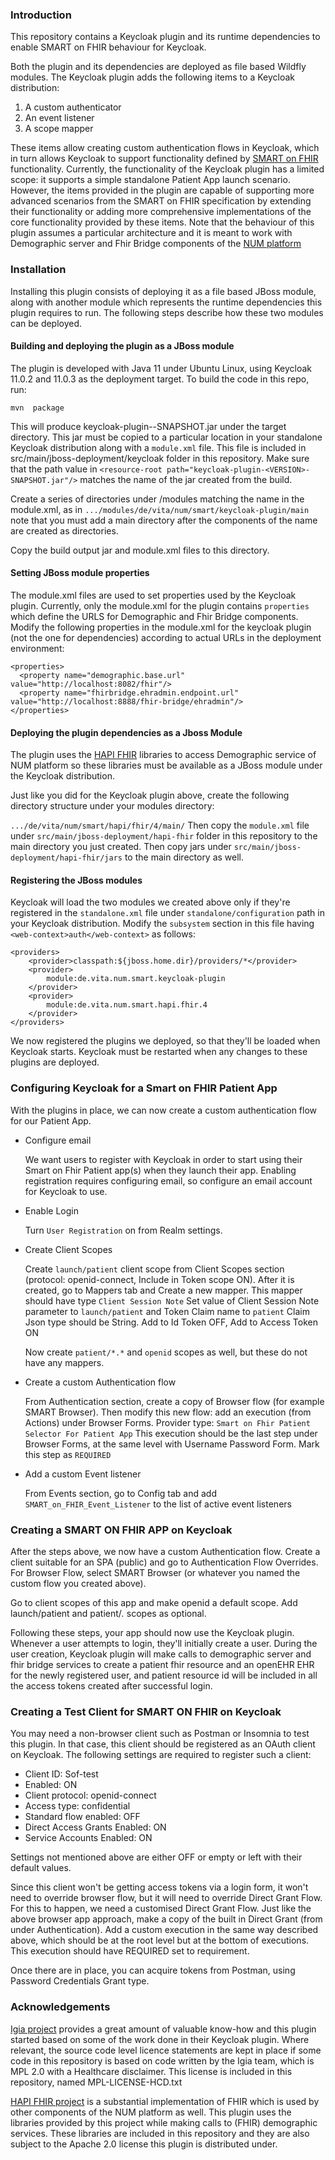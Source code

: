 ### Introduction

This repository contains a Keycloak plugin and its runtime dependencies to enable SMART on FHIR behaviour for Keycloak.

Both the plugin and its dependencies are deployed as file based Wildfly modules. The Keycloak plugin adds the following  items to a  Keycloak distribution:
1. A custom authenticator
2. An event listener
3. A scope mapper

These items allow creating custom authentication flows in Keycloak, which in turn allows Keycloak to support functionality defined by [SMART on FHIR](https://smarthealthit.org/) functionality. 
Currently, the functionality of the Keycloak plugin has a limited scope: it supports a simple standalone Patient App launch scenario. However, the items provided in the plugin are capable of supporting more advanced scenarios from the SMART on FHIR specification by extending their functionality or adding more comprehensive implementations of the core functionality provided by these items. 
Note that the behaviour of this plugin assumes a particular architecture and it is meant to work with Demographic server and Fhir Bridge components of the [NUM platform](https://github.com/NUM-Forschungsdatenplattform)
### Installation
Installing this plugin consists of deploying it as a file based JBoss module, along with another module which represents the runtime dependencies this plugin requires to run. The following  steps describe how these two modules can be deployed. 
#### Building and deploying the plugin as a JBoss module
The plugin is developed with Java 11 under Ubuntu Linux, using Keycloak 11.0.2 and 11.0.3 as the deployment target. 
To build the code in this repo, run:

```mvn  package```

This will produce keycloak-plugin-<VERSION>-SNAPSHOT.jar under the target directory. This jar must be copied to a particular location in your standalone Keycloak distribution along with a ```module.xml``` file. This file is included in src/main/jboss-deployment/keycloak folder in this repository. Make sure that the path value in ```<resource-root path="keycloak-plugin-<VERSION>-SNAPSHOT.jar"/>``` matches the name of the jar created from the build. 

Create a series of directories under <keycloak directory>/modules matching the name in the module.xml, as in ```.../modules/de/vita/num/smart/keycloak-plugin/main``` note that you must add a main directory after the components of the name are created as directories.

Copy the build output jar and module.xml files to this directory. 

#### Setting JBoss module properties
The module.xml files are used to set properties used by the Keycloak plugin. Currently, only the module.xml for the plugin contains ```properties``` which define the URLS for Demographic and Fhir Bridge components.
Modify the following properties in the module.xml for the keycloak plugin (not the one for dependencies) according to actual URLs in the deployment environment:
```
<properties>
  <property name="demographic.base.url" value="http://localhost:8082/fhir"/>
  <property name="fhirbridge.ehradmin.endpoint.url" value="http://localhost:8888/fhir-bridge/ehradmin"/>
</properties>
```


#### Deploying the plugin dependencies as a Jboss Module
The plugin uses the [HAPI FHIR](https://hapifhir.io/) libraries to access Demographic service of NUM platform so these libraries must be available as a JBoss module under the Keycloak distribution.

Just like you did for the Keycloak plugin above, create the following directory structure under your modules directory:

```.../de/vita/num/smart/hapi/fhir/4/main/```
Then copy the ```module.xml``` file under  ```src/main/jboss-deployment/hapi-fhir``` folder in this repository to the main directory you just created. Then copy jars under ```src/main/jboss-deployment/hapi-fhir/jars``` to the main directory as well.
#### Registering the JBoss modules
Keycloak will load the two modules we created above only if they're registered in the ```standalone.xml``` file under ```standalone/configuration``` path in your Keycloak distribution. Modify the ```subsystem``` section in this file having ```<web-context>auth</web-context>``` as follows:
```
<providers>
    <provider>classpath:${jboss.home.dir}/providers/*</provider>
    <provider>
        module:de.vita.num.smart.keycloak-plugin
    </provider>
    <provider>
        module:de.vita.num.smart.hapi.fhir.4
    </provider>
</providers>
```
We now registered the plugins we deployed, so that they'll be loaded when Keycloak starts. Keycloak must be restarted when any changes to these plugins are deployed.

### Configuring Keycloak for a Smart on FHIR Patient App
With the plugins in place, we can now create a custom authentication flow for our Patient App.

- Configure email

    We want users to register with Keycloak in order to start using their Smart on Fhir Patient app(s) when they launch their app. Enabling registration requires configuring email, so configure an email account for Keycloak to use. 
- Enable Login
    
    Turn ```User Registration``` on from Realm settings.
- Create Client Scopes

    Create ```launch/patient``` client scope from Client Scopes section (protocol: openid-connect, Include in Token scope ON). After it is created, go to Mappers tab and Create a new mapper. This mapper should have type ```Client Session Note``` Set value of Client Session Note parameter to ```launch/patient``` and Token Claim name to ```patient``` Claim Json type should be String. Add to Id Token OFF, Add to Access Token ON
    
    Now create ```patient/*.*``` and ```openid``` scopes as well, but these do not have any mappers.

- Create a custom Authentication flow

    From Authentication section, create a copy of Browser flow (for example SMART Browser). Then modify this new flow: add an execution (from Actions) under Browser Forms. Provider type: ```Smart on Fhir Patient Selector For Patient App``` This execution should be the last step under Browser Forms, at the same level with Username Password Form. Mark this step as ```REQUIRED```

- Add a custom Event listener

    From Events section, go to Config tab and add ```SMART_on_FHIR_Event_Listener``` to the list of active event listeners  

### Creating a SMART ON FHIR APP on Keycloak
After the steps above, we now have a custom Authentication flow. Create a client suitable for an SPA (public) and go to Authentication Flow Overrides. For Browser Flow, select SMART Browser (or whatever you named the custom flow you created above). 

Go to client scopes of this app and make openid a default scope. Add launch/patient and patient/*.* scopes as optional.

Following these steps, your app should now use the Keycloak plugin. Whenever a user attempts to login, they'll initially create a user. During the user creation, Keycloak plugin will make calls to demographic server and fhir bridge services to create a patient fhir resource and an openEHR EHR for the newly registered user, and patient resource id will be included in all the access tokens created after successful login.
### Creating a Test Client for SMART ON FHIR on Keycloak
You may need a non-browser client such as Postman or Insomnia to test this plugin. In that case, this client should be registered as an OAuth client on Keycloak. The following settings are required to register such a client:

- Client ID: Sof-test
- Enabled: ON
- Client protocol: openid-connect
- Access type: confidential
- Standard flow enabled: OFF
- Direct Access Grants Enabled: ON
- Service Accounts Enabled: ON

Settings not mentioned above are either OFF or empty or left with their default values.

Since this client won't be getting access tokens via a login form, it won't need to override browser flow, but it will need to override Direct Grant Flow. For this to happen, we need a customised Direct Grant Flow. Just like the above browser app approach, make a copy of the built in Direct Grant (from under Authentication). Add a custom execution in the same way described above, which should be at the root level but at the bottom of executions. This execution should have REQUIRED set to requirement. 

Once there are in place, you can acquire tokens from Postman, using Password Credentials Grant type.

### Acknowledgements
[Igia project](https://igia.github.io/) provides a great amount of valuable know-how and this plugin started based on some of the work done in their Keycloak plugin. Where relevant, the source code level licence statements are kept in place if some code in this repository is based on code written by the Igia team, which is MPL 2.0 with a Healthcare disclaimer. This license is included in this repository, named MPL-LICENSE-HCD.txt

[HAPI FHIR project](https://hapifhir.io/) is a substantial  implementation of FHIR which is used by other components of the NUM platform as well. This plugin uses the libraries provided by this project while making calls to (FHIR) demographic services. These libraries are included in this repository and they are also subject to the Apache 2.0 license this plugin is distributed under.




      